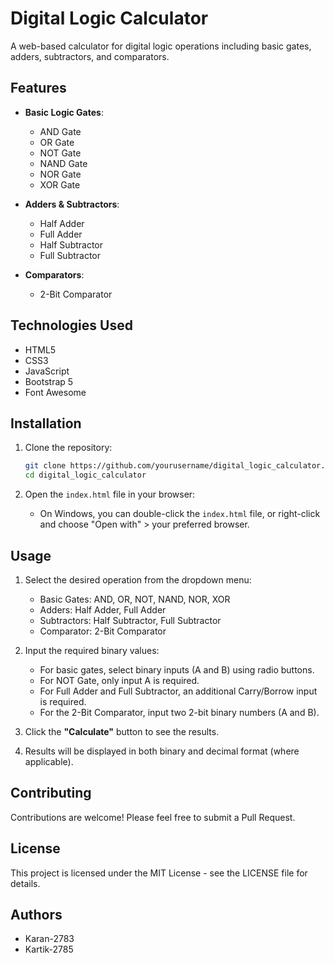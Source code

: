 # Digital Logic Calculator

A web-based calculator for digital logic operations including basic gates, adders, subtractors, and comparators.

## Features

- **Basic Logic Gates**:
  - AND Gate
  - OR Gate
  - NOT Gate
  - NAND Gate
  - NOR Gate
  - XOR Gate

- **Adders & Subtractors**:
  - Half Adder
  - Full Adder
  - Half Subtractor
  - Full Subtractor

- **Comparators**:
  - 2-Bit Comparator

## Technologies Used

- HTML5
- CSS3
- JavaScript
- Bootstrap 5
- Font Awesome

## Installation

1. Clone the repository:
   ```bash
   git clone https://github.com/yourusername/digital_logic_calculator.git
   cd digital_logic_calculator
   ```

2. Open the `index.html` file in your browser:
   - On Windows, you can double-click the `index.html` file, or right-click and choose "Open with" > your preferred browser.

## Usage

1. Select the desired operation from the dropdown menu:
   - Basic Gates: AND, OR, NOT, NAND, NOR, XOR
   - Adders: Half Adder, Full Adder
   - Subtractors: Half Subtractor, Full Subtractor
   - Comparator: 2-Bit Comparator

2. Input the required binary values:
   - For basic gates, select binary inputs (A and B) using radio buttons.
   - For NOT Gate, only input A is required.
   - For Full Adder and Full Subtractor, an additional Carry/Borrow input is required.
   - For the 2-Bit Comparator, input two 2-bit binary numbers (A and B).

3. Click the **"Calculate"** button to see the results.

4. Results will be displayed in both binary and decimal format (where applicable).

## Contributing

Contributions are welcome! Please feel free to submit a Pull Request.

## License

This project is licensed under the MIT License - see the LICENSE file for details.

## Authors

- Karan-2783
- Kartik-2785